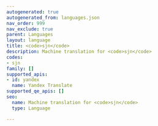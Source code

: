 ```yaml
---
autogenerated: true
autogenerated_from: languages.json
nav_order: 999
nav_exclude: true
parent: Languages
layout: language
title: <code>sjn</code>
description: Machine translation for <code>sjn</code>
codes:
- sjn
family: []
supported_apis:
- id: yandex
  name: Yandex Translate
supported_qe_apis: []
seo:
  name: Machine translation for <code>sjn</code>
  type: Language

---
```


